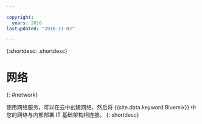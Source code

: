 ```yaml
---

copyright:
  years: 2016
lastupdated: "2016-11-03"

---
```


{:shortdesc: .shortdesc}

# 网络
{: #network}

使用网络服务，可以在云中创建网络，然后将 {{site.data.keyword.Bluemix}} 中您的网络与内部部署 IT 基础架构相连接。
{: shortdesc}
